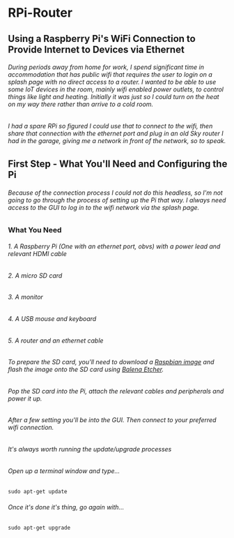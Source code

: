 # RPi-Router
## Using a Raspberry Pi's WiFi Connection to Provide Internet to Devices via Ethernet

###### During periods away from home for work, I spend significant time in accommodation that has public wifi that requires the user to login on a splash page with no direct access to a router. I wanted to be able to use some IoT devices in the room, mainly wifi enabled power outlets, to control things like light and heating. Initially it was just so I could turn on the heat on my way there rather than arrive to a cold room.

###### I had a spare RPi so figured I could use that to connect to the wifi, then share that connection with the ethernet port and plug in an old Sky router I had in the garage, giving me a network in front of the network, so to speak.

## First Step - What You'll Need and Configuring the Pi

###### Because of the connection process I could not do this headless, so I'm not going to go through the process of setting up the Pi that way. I always need access to the GUI to log in to the wifi network via the splash page.

### What You Need
###### 1. A Raspberry Pi (One with an ethernet port, obvs) with a power lead and relevant HDMI cable
###### 2. A micro SD card
###### 3. A monitor
###### 4. A USB mouse and keyboard
###### 5. A router and an ethernet cable

###### To prepare the SD card, you'll need to download a [Raspbian image](https://www.raspberrypi.org/downloads/raspbian/) and flash the image onto the SD card using [Balena Etcher](https://www.balena.io/etcher).

###### Pop the SD card into the Pi, attach the relevant cables and peripherals and power it up.

###### After a few setting you'll be into the GUI. Then connect to your preferred wifi connection.

###### It's always worth running the update/upgrade processes

###### Open up a terminal window and type...

`sudo apt-get update`

###### Once it's done it's thing, go again with...

`sudo apt-get upgrade`


